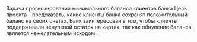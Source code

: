 Задача прогнозирования минимального баланса клиентов банка
Цель проекта - предсказать, какие клиенты банка сохранят положительный баланс на своих счетах. Банк заинтересован в том, чтобы клиенты поддерживали ненулевой остаток на картах, так как обнуление баланса является нежелательным исходом.
